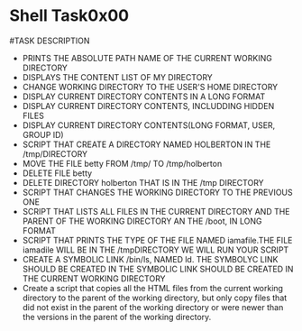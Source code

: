 # Shell Task0x00
#TASK DESCRIPTION

- PRINTS THE ABSOLUTE PATH NAME OF THE CURRENT WORKING DIRECTORY
- DISPLAYS THE CONTENT LIST OF MY DIRECTORY
- CHANGE WORKING DIRECTORY TO THE USER'S HOME DIRECTORY
- DISPLAY CURRENT DIRECTORY CONTENTS IN A LONG FORMAT
- DISPLAY CURRENT DIRECTORY CONTENTS, INCLUDDING HIDDEN FILES
- DISPLAY CURRENT DIRECTORY CONTENTS(LONG FORMAT, USER, GROUP ID)
- SCRIPT THAT CREATE A DIRECTORY NAMED HOLBERTON IN THE /tmp/DIRECTORY
- MOVE THE FILE betty FROM /tmp/ TO /tmp/holberton
- DELETE FILE betty
- DELETE DIRECTORY holberton THAT IS IN THE /tmp DIRECTORY
- SCRIPT THAT CHANGES THE WORKING DIRECTORY TO THE PREVIOUS ONE
- SCRIPT THAT LISTS ALL FILES IN THE CURRENT DIRECTORY AND THE PARENT OF THE WORKING DIRECTORY AN THE /boot, IN LONG FORMAT
- SCRIPT THAT PRINTS THE TYPE OF THE FILE NAMED iamafile.THE FILE iamadile WILL BE IN THE /tmpDIRECTORY WE WILL RUN YOUR SCRIPT
- CREATE A SYMBOLIC LINK /bin/ls, NAMED ld. THE SYMBOLYC LINK SHOULD BE CREATED IN THE SYMBOLIC LINK SHOULD BE CREATED IN THE CURRENT WORKING DIRECTORY
- Create a script that copies all the HTML files from the current working directory to the parent of the working directory, but only copy files that did not exist in the parent of the working directory or were newer than the versions in the parent of the working directory.
